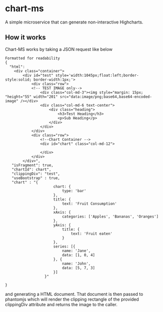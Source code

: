chart-ms
========

A simple microservice that can generate non-interactive Highcharts.

How it works
------------
Chart-MS works by taking a JSON request like below

    Formatted for readability
    {
      "html": 
      	<div class="container">
      		<div id="test" style='width:1045px;float:left;border-style:solid; border-width:1px;'>
      			<div class="row">
      			<!-- TEST IMAGE only-->
      				<div class="col-md-3"><img style="margin: 15px; "height="55" width="201" src="data:image/png;base64,base64-encoded-image" /></div>
      				<div class="col-md-6 text-center">
      					<div class="heading">
      						<h3>Test Heading</h3>
      						<p>Sub Heading</p>
      					</div>
      				</div>
      			</div>
      			<div class="row">
      				<!--Chart Container -->
      				<div id="chart" class="col-md-12">
      					
      				</div>				
      			</div>
      		</div>",
       "isFragment": true,
       "chartId": chart",
       "clippingDiv": "test",
       "useBootstrap" : true,
       "chart" : "{
                          chart: {
                              type: 'bar'
                          },
                          title: {
                              text: 'Fruit Consumption'
                          },
                          xAxis: {
                              categories: ['Apples', 'Bananas', 'Oranges']
                          },
                          yAxis: {
                              title: {
                                  text: 'Fruit eaten'
                              }
                          },
                          series: [{
                              name: 'Jane',
                              data: [1, 0, 4]
                          }, {
                              name: 'John',
                              data: [5, 7, 3]
                          }]
                      }"
    
    }

and generating a HTML document.  That document is then passed to phantomjs which will render the clipping rectangle of the provided clippingDiv attribute and 
returns the image to the caller.